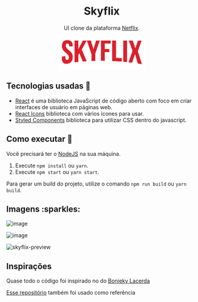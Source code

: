 <h1 align="center">Skyflix</h1>

<p align="center">UI clone da plataforma <a href="https://www.netflix.com/br/">Netflix</a>.</p>
<p align="center"><img src="src/assets/skyflix.png" /></p>

## Tecnologias usadas :rocket:

- [React](https://pt-br.reactjs.org/) é uma biblioteca JavaScript de código aberto com foco em criar interfaces de usuário em páginas web.
- [React Icons](https://react-icons.github.io/react-icons/) biblioteca com vários ícones para usar.
- [Styled Components]() biblioteca para utilizar CSS dentro do javascript.

## Como executar :hammer:

Você precisará ter o [NodeJS](https://nodejs.org/en/) na sua máquina.

1. Execute `npm install` ou `yarn`.
2. Execute `npm start` ou `yarn start`.

Para gerar um build do projeto, utilize o comando `npm run build` ou `yarn build`.

<h2>Imagens :sparkles:</h2>

![image](https://user-images.githubusercontent.com/59753526/115161863-6110ad00-a076-11eb-92c3-96491aebddd5.png)

![image](https://user-images.githubusercontent.com/59753526/115161872-6cfc6f00-a076-11eb-81dc-43e882f9c0ae.png)

![skyflix-preview](https://user-images.githubusercontent.com/59753526/115161850-49392900-a076-11eb-801c-bbae65e12ae5.gif)

## Inspirações

<p>Quase todo o código foi inspirado no do <a href="https://www.youtube.com/watch?v=tBweoUiMsDg">Bonieky Lacerda</a></p>
<p><a href="https://github.com/abodmicheal/React-projects/tree/master/Single-Channel-Messanger">Esse repositório</a> também foi usado como referência</p>
